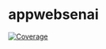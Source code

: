 # appwebsenai

[![Coverage](https://codecov.io/gh/antoniossborges/appwebsenai/branch/main/graph/badge.svg)](https://codecov.io/gh/antoniossborges/appwebsenai)


